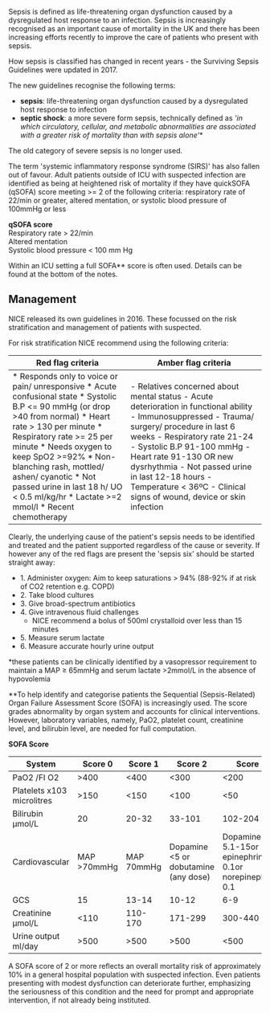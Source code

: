 Sepsis is defined as life\-threatening organ dysfunction caused by a dysregulated host response to an infection. Sepsis is increasingly recognised as an important cause of mortality in the UK and there has been increasing efforts recently to improve the care of patients who present with sepsis.   
  
How sepsis is classified has changed in recent years \- the Surviving Sepsis Guidelines were updated in 2017\.   
  
The new guidelines recognise the following terms:  
* **sepsis**: life\-threatening organ dysfunction caused by a dysregulated host response to infection
* **septic shock**: a more severe form sepsis, technically defined as *'in which circulatory, cellular, and metabolic abnormalities are associated with a greater risk of mortality than with sepsis alone'*\*

  
The old category of severe sepsis is no longer used.  
  
The term 'systemic inflammatory response syndrome (SIRS)' has also fallen out of favour. Adult patients outside of ICU with suspected infection are identified as being at heightened risk of mortality if they have quickSOFA (qSOFA) score meeting \>\= 2 of the following criteria: respiratory rate of 22/min or greater, altered mentation, or systolic blood pressure of 100mmHg or less   
  
**qSOFA score**  
Respiratory rate \> 22/min  
Altered mentation  
Systolic blood pressure \< 100 mm Hg  
  
  
Within an ICU setting a full SOFA\*\* score is often used. Details can be found at the bottom of the notes.  
  
Management
----------

  
NICE released its own guidelines in 2016\. These focussed on the risk stratification and management of patients with suspected.  
  
For risk stratification NICE recommend using the following criteria:  
  


| Red flag criteria | Amber flag criteria |
| --- | --- |
| * Responds only to voice or pain/ unresponsive * Acute confusional state * Systolic B.P \<\= 90 mmHg (or drop \>40 from normal) * Heart rate \> 130 per minute * Respiratory rate \>\= 25 per minute * Needs oxygen to keep SpO2 \>\=92% * Non\-blanching rash, mottled/ ashen/ cyanotic * Not passed urine in last 18 h/ UO \< 0\.5 ml/kg/hr * Lactate \>\=2 mmol/l * Recent chemotherapy | - Relatives concerned about mental status - Acute deterioration in functional ability - Immunosuppressed - Trauma/ surgery/ procedure in last 6 weeks - Respiratory rate 21\-24 - Systolic B.P 91\-100 mmHg - Heart rate 91\-130 OR new dysrhythmia - Not passed urine in last 12\-18 hours - Temperature \< 36ºC - Clinical signs of wound, device or skin infection |

  
Clearly, the underlying cause of the patient's sepsis needs to be identified and treated and the patient supported regardless of the cause or severity. If however any of the red flags are present the 'sepsis six' should be started straight away:  
* 1\. Administer oxygen: Aim to keep saturations \> 94% (88\-92% if at risk of CO2 retention e.g. COPD)
* 2\. Take blood cultures
* 3\. Give broad\-spectrum antibiotics
* 4\. Give intravenous fluid challenges
	+ NICE recommend a bolus of 500ml crystalloid over less than 15 minutes
* 5\. Measure serum lactate
* 6\. Measure accurate hourly urine output

  
\*these patients can be clinically identified by a vasopressor requirement to maintain a MAP ≥ 65mmHg and serum lactate \>2mmol/L in the absence of hypovolemia  
  
\*\*To help identify and categorise patients the Sequential (Sepsis\-Related) Organ Failure Assessment Score (SOFA) is increasingly used. The score grades abnormality by organ system and accounts for clinical interventions. However, laboratory variables, namely, PaO2, platelet count, creatinine level, and bilirubin level, are needed for full computation.  
  
**SOFA Score**  


| **System** | **Score 0** | **Score 1** | **Score 2** | **Score 3** | **Score 4** |
| --- | --- | --- | --- | --- | --- |
| PaO2 /FI O2 | \>400 | \<400 | \<300 | \<200 | \<100 |
| Platelets x103 microlitres | \>150 | \<150 | \<100 | \<50 | \<20 |
| Bilirubin µmol/L | 20 | 20\-32 | 33\-101 | 102\-204 | \>204 |
| Cardiovascular | MAP \>70mmHg | MAP 70mmHg | Dopamine \<5 or dobutamine (any dose) | Dopamine 5\.1\-15or epinephrine 0\.1or norepinephrine 0\.1 | Dopamine \>15 orepinephrine \>0\.1or norepinephrine \>0\.1 |
| GCS | 15 | 13\-14 | 10\-12 | 6\-9 | \<6 |
| Creatinine µmol/L | \<110 | 110\-170 | 171\-299 | 300\-440 | \>440 |
| Urine output ml/day | \>500 | \>500 | \>500 | \<500 | \<200 |

  
A SOFA score of 2 or more reflects an overall mortality risk of approximately 10% in a general hospital population with suspected infection. Even patients presenting with modest dysfunction can deteriorate further, emphasizing the seriousness of this condition and the need for prompt and appropriate intervention, if not already being instituted.